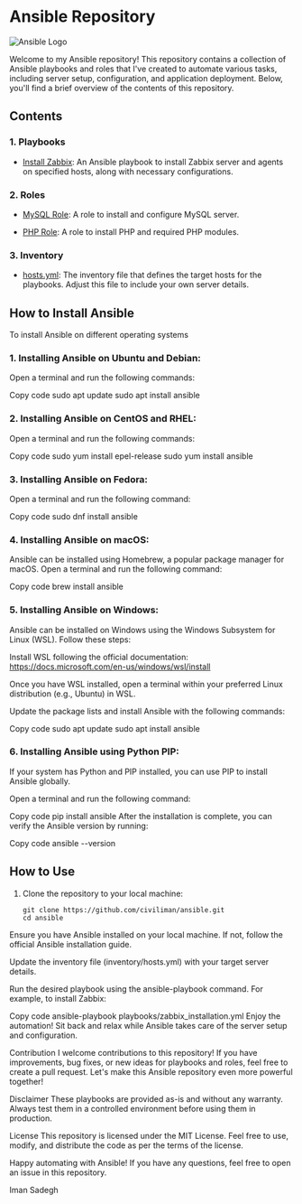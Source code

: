 # Ansible Repository

![Ansible Logo](https://www.ansible.com/hubfs/2016_Images/Assets/Ansible-Mark-Large-RGB-Pool.png)

Welcome to my Ansible repository! This repository contains a collection of Ansible playbooks and roles that I've created to automate various tasks, including server setup, configuration, and application deployment. Below, you'll find a brief overview of the contents of this repository.

## Contents

### 1. Playbooks

- [Install Zabbix](playbooks/zabbix_installation.yml): An Ansible playbook to install Zabbix server and agents on specified hosts, along with necessary configurations.

### 2. Roles

- [MySQL Role](roles/zabbix/mysql): A role to install and configure MySQL server.

- [PHP Role](roles/zabbix/php): A role to install PHP and required PHP modules.

### 3. Inventory

- [hosts.yml](Inventory/hosts.yml): The inventory file that defines the target hosts for the playbooks. Adjust this file to include your own server details.
## How to Install Ansible
To install Ansible on different operating systems
### 1. Installing Ansible on Ubuntu and Debian:
Open a terminal and run the following commands:


Copy code
sudo apt update
sudo apt install ansible
### 2. Installing Ansible on CentOS and RHEL:
Open a terminal and run the following commands:


Copy code
sudo yum install epel-release
sudo yum install ansible
### 3. Installing Ansible on Fedora:
Open a terminal and run the following command:


Copy code
sudo dnf install ansible
### 4. Installing Ansible on macOS:
Ansible can be installed using Homebrew, a popular package manager for macOS. Open a terminal and run the following command:


Copy code
brew install ansible
### 5. Installing Ansible on Windows:
Ansible can be installed on Windows using the Windows Subsystem for Linux (WSL). Follow these steps:

Install WSL following the official documentation: https://docs.microsoft.com/en-us/windows/wsl/install

Once you have WSL installed, open a terminal within your preferred Linux distribution (e.g., Ubuntu) in WSL.

Update the package lists and install Ansible with the following commands:


Copy code
sudo apt update
sudo apt install ansible
### 6. Installing Ansible using Python PIP:
If your system has Python and PIP installed, you can use PIP to install Ansible globally.

Open a terminal and run the following command:


Copy code
pip install ansible
After the installation is complete, you can verify the Ansible version by running:


Copy code
ansible --version
## How to Use

1. Clone the repository to your local machine:

   ```
   git clone https://github.com/civiliman/ansible.git
   cd ansible
Ensure you have Ansible installed on your local machine. If not, follow the official Ansible installation guide.

Update the inventory file (inventory/hosts.yml) with your target server details.

Run the desired playbook using the ansible-playbook command. For example, to install Zabbix:


Copy code
ansible-playbook playbooks/zabbix_installation.yml
Enjoy the automation! Sit back and relax while Ansible takes care of the server setup and configuration.

Contribution
I welcome contributions to this repository! If you have improvements, bug fixes, or new ideas for playbooks and roles, feel free to create a pull request. Let's make this Ansible repository even more powerful together!

Disclaimer
These playbooks are provided as-is and without any warranty. Always test them in a controlled environment before using them in production.

License
This repository is licensed under the MIT License. Feel free to use, modify, and distribute the code as per the terms of the license.

Happy automating with Ansible! If you have any questions, feel free to open an issue in this repository.

Iman Sadegh
